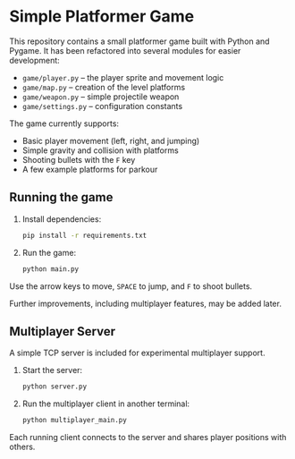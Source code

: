 # Simple Platformer Game

This repository contains a small platformer game built with Python and Pygame. It has been refactored into several modules for easier development:

- `game/player.py` – the player sprite and movement logic
- `game/map.py` – creation of the level platforms
- `game/weapon.py` – simple projectile weapon
- `game/settings.py` – configuration constants

The game currently supports:

- Basic player movement (left, right, and jumping)
- Simple gravity and collision with platforms
- Shooting bullets with the `F` key
- A few example platforms for parkour

## Running the game

1. Install dependencies:
   ```bash
   pip install -r requirements.txt
   ```
2. Run the game:
   ```bash
   python main.py
   ```

Use the arrow keys to move, `SPACE` to jump, and `F` to shoot bullets.

Further improvements, including multiplayer features, may be added later.

## Multiplayer Server

A simple TCP server is included for experimental multiplayer support.

1. Start the server:
   ```bash
   python server.py
   ```
2. Run the multiplayer client in another terminal:
   ```bash
   python multiplayer_main.py
   ```

Each running client connects to the server and shares player positions with others.
